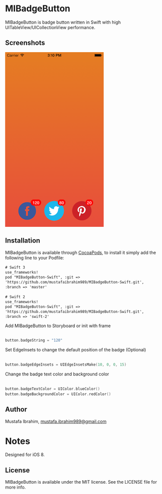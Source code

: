 # MIBadgeButton

MIBadgeButton is badge button written in Swift with high UITableView/UICollectionView performance.

## Screenshots

![alt tag](https://github.com/mustafaibrahim989/MIBadgeButton-Swift/blob/master/screenshot.png)

## Installation

MIBadgeButton is available through [CocoaPods](http://cocoapods.org), to install
it simply add the following line to your Podfile:
  
    # Swift 3
    use_frameworks!
    pod "MIBadgeButton-Swift", :git => 'https://github.com/mustafaibrahim989/MIBadgeButton-Swift.git', :branch => 'master'
    
    # Swift 2
    use_frameworks!
    pod "MIBadgeButton-Swift", :git => 'https://github.com/mustafaibrahim989/MIBadgeButton-Swift.git', :branch => 'swift-2'

Add MIBadgeButton to Storyboard or init with frame

```swift

button.badgeString = "120"

```

Set EdgeInsets to change the default position of the badge (Optional)

```swift

button.badgeEdgeInsets = UIEdgeInsetsMake(10, 0, 0, 15)

```

Change the badge text color and background color

```swift

button.badgeTextColor = UIColor.blueColor()
button.badgeBackgroundColor = UIColor.redColor()

```

## Author

Mustafa Ibrahim, mustafa.ibrahim989@gmail.com

Notes
============

Designed for iOS 8.

## License

MIBadgeButton is available under the MIT license. See the LICENSE file for more info.

